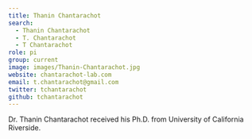 ```yaml
---
title: Thanin Chantarachot
search:
  - Thanin Chantarachot
  - T. Chantarachot
  - T Chantarachot
role: pi
group: current
image: images/Thanin-Chantarachot.jpg
website: chantarachot-lab.com
email: t.chantarachot@gmail.com
twitter: tchantarachot
github: tchantarachot
---
```


Dr. Thanin Chantarachot received his Ph.D. from University of California Riverside.
